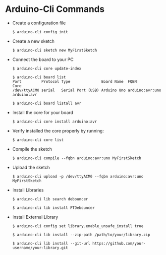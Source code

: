 # Arduino-Cli Commands

- Create a configuration file
    ```console
    $ arduino-cli config init
    ```
- Create a new sketch
    ```console
    $ arduino-cli sketch new MyFirstSketch
    ```
- Connect the board to your PC
    ```console
    $ arduino-cli core update-index
    ```

    ```console
    $ arduino-cli board list
    Port         Protocol Type              Board Name  FQBN            Core
    /dev/ttyACM0 serial   Serial Port (USB) Arduino Uno arduino:avr:uno arduino:avr
    ```
    ```console
    $ arduino-cli board listall avr
    ```
- Install the core for your board

    ```console
    $ arduino-cli core install arduino:avr
    ```

- Verify installed the core properly by running:
    ```console
    $ arduino-cli core list
    ```
- Compile the sketch
    ```console
    $ arduino-cli compile --fqbn arduino:avr:uno MyFirstSketch
    ```
- Upload the sketch
    ```console
    $ arduino-cli upload -p /dev/ttyACM0 --fqbn arduino:avr:uno MyFirstSketch
    ```
- Install Libraries 
    ```console
    $ arduino-cli lib search debouncer
    ```
    ```console
    $ arduino-cli lib install FTDebouncer
    ```
- Install External Library 
    ```console
    $ arduino-cli config set library.enable_unsafe_install true
    ```
    ```console
    $ arduino-cli lib install --zip-path /path/to/your/library.zip
    ```
    ```console
    $ arduino-cli lib install --git-url https://github.com/your-username/your-library.git
    ```